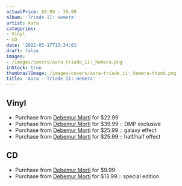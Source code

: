 ```yaml
---
actualPrice: $9.99 - 39.99
album: 'Triade II: Hemera'
artist: Aara
categories:
- Vinyl
- CD
date: '2022-03-17T13:34:01'
draft: false
images:
- /images/covers/aara-triade_ii:_hemera.png
inStock: true
thumbnailImage: /images/covers/aara-triade_ii:_hemera-thumb.png
title: 'Aara - Triade II: Hemera'
---
```


## Vinyl
* Purchase from [Debemur Morti](https://debemurmorti.aisamerch.com/item/107240) for $22.99
* Purchase from [Debemur Morti](https://debemurmorti.aisamerch.com/item/107243) for $39.99 :: DMP exclusive
* Purchase from [Debemur Morti](https://debemurmorti.aisamerch.com/item/107242) for $25.99 :: galaxy effect
* Purchase from [Debemur Morti](https://debemurmorti.aisamerch.com/item/107241) for $25.99 :: half/half effect
## CD
* Purchase from [Debemur Morti](https://debemurmorti.aisamerch.com/item/107244) for $9.99
* Purchase from [Debemur Morti](https://debemurmorti.aisamerch.com/item/107245) for $13.99 :: special edition
